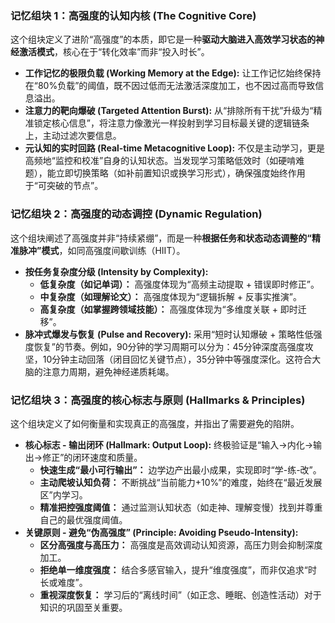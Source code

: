 ### 记忆组块 1：高强度的认知内核 (The Cognitive Core)

这个组块定义了进阶“高强度”的本质，即它是一种**驱动大脑进入高效学习状态的神经激活模式**，核心在于“转化效率”而非“投入时长”。

*   **工作记忆的极限负载 (Working Memory at the Edge):** 让工作记忆始终保持在“80%负载”的阈值，既不因过低而无法激活深度加工，也不因过高而导致信息溢出。
*   **注意力的靶向爆破 (Targeted Attention Burst):** 从“排除所有干扰”升级为“精准锁定核心信息”，将注意力像激光一样投射到学习目标最关键的逻辑链条上，主动过滤次要信息。
*   **元认知的实时回路 (Real-time Metacognitive Loop):** 不仅是主动学习，更是高频地“监控和校准”自身的认知状态。当发现学习策略低效时（如硬啃难题），能立即切换策略（如补前置知识或换学习形式），确保强度始终作用于“可突破的节点”。

### 记忆组块 2：高强度的动态调控 (Dynamic Regulation)

这个组块阐述了高强度并非“持续紧绷”，而是一种**根据任务和状态动态调整的“精准脉冲”模式**，如同高强度间歇训练（HIIT）。

*   **按任务复杂度分级 (Intensity by Complexity):**
    *   **低复杂度（如记单词）：** 高强度体现为“高频主动提取 + 错误即时修正”。
    *   **中复杂度（如理解论文）：** 高强度体现为“逻辑拆解 + 反事实推演”。
    *   **高复杂度（如掌握跨领域技能）：** 高强度体现为“多维度关联 + 即时迁移”。
*   **脉冲式爆发与恢复 (Pulse and Recovery):** 采用“短时认知爆破 + 策略性低强度恢复”的节奏。例如，90分钟的学习周期可以分为：45分钟深度高强度攻坚，10分钟主动回落（闭目回忆关键节点），35分钟中等强度深化。这符合大脑的注意力周期，避免神经递质耗竭。

### 记忆组块 3：高强度的核心标志与原则 (Hallmarks & Principles)

这个组块定义了如何衡量和实现真正的高强度，并指出了需要避免的陷阱。

*   **核心标志 - 输出闭环 (Hallmark: Output Loop):** 终极验证是“输入→内化→输出→修正”的闭环速度和质量。
    *   **快速生成“最小可行输出”：** 边学边产出最小成果，实现即时“学-练-改”。
    *   **主动爬坡认知负荷：** 不断挑战“当前能力+10%”的难度，始终在“最近发展区”内学习。
    *   **精准把控强度阈值：** 通过监测认知状态（如走神、理解变慢）找到并尊重自己的最优强度阈值。
*   **关键原则 - 避免“伪高强度” (Principle: Avoiding Pseudo-Intensity):**
    *   **区分高强度与高压力：** 高强度是高效调动认知资源，高压力则会抑制深度加工。
    *   **拒绝单一维度强度：** 结合多感官输入，提升“维度强度”，而非仅追求“时长或难度”。
    *   **重视深度恢复：** 学习后的“离线时间”（如正念、睡眠、创造性活动）对于知识的巩固至关重要。